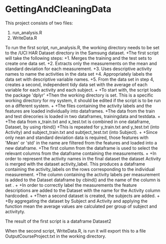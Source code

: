 # GettingAndCleaningData

This project consists of two files:

1. run_analysis.R
2. WriteData.R


To run the first script, run_analysis.R, the working directory needs to be set to the /UCI HAR Dataset directory in the Samsung dataset. 
+The first script will take the following steps:
+1. Merges the training and the test sets to create one data set.
+2. Extracts only the measurements on the mean and standard deviation for each measurement. 
+3. Uses descriptive activity names to name the activities in the data set
+4. Appropriately labels the data set with descriptive variable names. 
+5. From the data set in step 4, creates a second, independent tidy data set with the average of each variable for each activity and each subject.
+
+To start with, the script loads the package 'dplyr' 
+Then the working directory is set. This is a specific working directory for my system, it should be edited if the script is to be run on a different system.
+
+The files containing the activity labels and the features are loaded individually into dataframes.
+The data from the train and test direcories is loaded in two dataframes, trainingdata and testdata.
+
+The data from x_train.txt and x_test.txt is combined in one dataframe, Dataset, by using rbind()
+This is repeated for  y_train.txt and y_test.txt (into Activity) and subject_train.txt and subtject_test.txt (into Subject).
+
+Since only nean and standard deviation data is required, those features with 'Mean' or 'std' in the name are filtered from the features and loaded into a new dataframe.
+The first column from the dataframe is used to select the relevant columns from the dataframe containing the measurements.
+
+In order to represent the activity names in the final dataset the dataset Activity is merged with the dataset activity_label. This produces a dataframe containing the activity_labels on the rows corresponding to the individual measurement.
+The column containing the activity labels per measurement is added to the Dataset dataframe by cbind() and the name of the column is set .
+
+In order to correctly label the measurements the feature descriptions are added to the Dataset with the name for the Activity column hardcoded.
+
+Then a second dataset is created, the subjects are added. 
+
+By aggregating the dataset by Subject and Activity and applying the function mean the average values are calculated per group of subject and activityty.

The result of the first script is a dataframe Dataset2

When the second script, WriteData.R, is run it will export this to a file OutputCourseProject.txt in the working directory.

